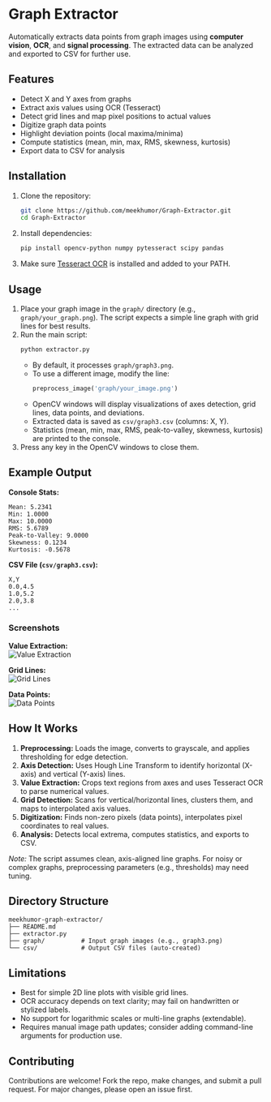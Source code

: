 # Graph Extractor

Automatically extracts data points from graph images using **computer vision**, **OCR**, and **signal processing**. The extracted data can be analyzed and exported to CSV for further use.

## Features

- Detect X and Y axes from graphs
- Extract axis values using OCR (Tesseract)
- Detect grid lines and map pixel positions to actual values
- Digitize graph data points
- Highlight deviation points (local maxima/minima)
- Compute statistics (mean, min, max, RMS, skewness, kurtosis)
- Export data to CSV for analysis

## Installation

1. Clone the repository:
   ```bash
   git clone https://github.com/meekhumor/Graph-Extractor.git
   cd Graph-Extractor
   ```
2. Install dependencies:
   ```bash
   pip install opencv-python numpy pytesseract scipy pandas
   ```
3. Make sure [Tesseract OCR](https://github.com/tesseract-ocr/tesseract) is installed and added to your PATH.

## Usage

1. Place your graph image in the `graph/` directory (e.g., `graph/your_graph.png`). The script expects a simple line graph with grid lines for best results.
2. Run the main script:
   ```bash
   python extractor.py
   ```
   - By default, it processes `graph/graph3.png`.
   - To use a different image, modify the line:
     ```python
     preprocess_image('graph/your_image.png')
     ```
   - OpenCV windows will display visualizations of axes detection, grid lines, data points, and deviations.
   - Extracted data is saved as `csv/graph3.csv` (columns: X, Y).
   - Statistics (mean, min, max, RMS, peak-to-valley, skewness, kurtosis) are printed to the console.
3. Press any key in the OpenCV windows to close them.

## Example Output

**Console Stats:**
```
Mean: 5.2341
Min: 1.0000
Max: 10.0000
RMS: 5.6789
Peak-to-Valley: 9.0000
Skewness: 0.1234
Kurtosis: -0.5678
```

**CSV File (`csv/graph3.csv`):**
```
X,Y
0.0,4.5
1.0,5.2
2.0,3.8
...
```

### Screenshots

**Value Extraction:**  
![Value Extraction](https://github.com/user-attachments/assets/d7df1a38-ca7f-4238-83cc-9a4350a7b1e3)

**Grid Lines:**  
![Grid Lines](https://github.com/user-attachments/assets/03a216b0-de03-4363-9aea-2086e688a158)

**Data Points:**  
![Data Points](https://github.com/user-attachments/assets/2afe7b5b-cfae-4465-bac4-4993803b20ff)

## How It Works

1. **Preprocessing:** Loads the image, converts to grayscale, and applies thresholding for edge detection.
2. **Axis Detection:** Uses Hough Line Transform to identify horizontal (X-axis) and vertical (Y-axis) lines.
3. **Value Extraction:** Crops text regions from axes and uses Tesseract OCR to parse numerical values.
4. **Grid Detection:** Scans for vertical/horizontal lines, clusters them, and maps to interpolated axis values.
5. **Digitization:** Finds non-zero pixels (data points), interpolates pixel coordinates to real values.
6. **Analysis:** Detects local extrema, computes statistics, and exports to CSV.

*Note:* The script assumes clean, axis-aligned line graphs. For noisy or complex graphs, preprocessing parameters (e.g., thresholds) may need tuning.

## Directory Structure

```
meekhumor-graph-extractor/
├── README.md
├── extractor.py
├── graph/          # Input graph images (e.g., graph3.png)
└── csv/            # Output CSV files (auto-created)
```

## Limitations

- Best for simple 2D line plots with visible grid lines.
- OCR accuracy depends on text clarity; may fail on handwritten or stylized labels.
- No support for logarithmic scales or multi-line graphs (extendable).
- Requires manual image path updates; consider adding command-line arguments for production use.

## Contributing

Contributions are welcome! Fork the repo, make changes, and submit a pull request. For major changes, please open an issue first.
